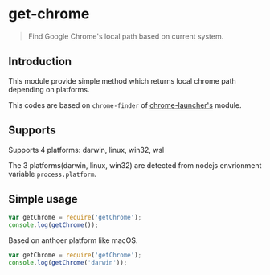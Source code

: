 # get-chrome

> Find Google Chrome's local path based on current system.

## Introduction
This module provide simple method which returns local chrome path depending on platforms.

This codes are based on `chrome-finder` of [chrome-launcher's](https://github.com/GoogleChrome/chrome-launcher) module.

## Supports
Supports 4 platforms: darwin, linux, win32, wsl

The 3 platforms(darwin, linux, win32) are detected from nodejs envrionment variable `process.platform`.

## Simple usage

```js
var getChrome = require('getChrome');
console.log(getChrome());
```

Based on anthoer platform like macOS.

```js
var getChrome = require('getChrome');
console.log(getChrome('darwin'));
```
